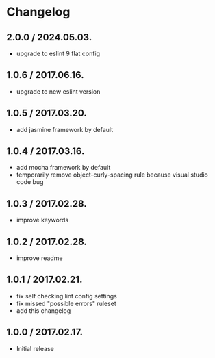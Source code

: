 # Changelog
## 2.0.0 / 2024.05.03.
- upgrade to eslint 9 flat config

## 1.0.6 / 2017.06.16.
- upgrade to new eslint version

## 1.0.5 / 2017.03.20.
- add jasmine framework by default

## 1.0.4 / 2017.03.16.
- add mocha framework by default
- temporarily remove object-curly-spacing rule because visual studio code bug

## 1.0.3 / 2017.02.28.
- improve keywords

## 1.0.2 / 2017.02.28.
- improve readme

## 1.0.1 / 2017.02.21.
- fix self checking lint config settings
- fix missed "possible errors" ruleset
- add this changelog

## 1.0.0 / 2017.02.17.
- Initial release

